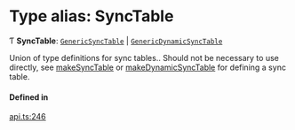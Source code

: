 # Type alias: SyncTable

Ƭ **SyncTable**: [`GenericSyncTable`](GenericSyncTable.md) \| [`GenericDynamicSyncTable`](GenericDynamicSyncTable.md)

Union of type definitions for sync tables..
Should not be necessary to use directly, see [makeSyncTable](../functions/makeSyncTable.md) or [makeDynamicSyncTable](../functions/makeDynamicSyncTable.md)
for defining a sync table.

#### Defined in

[api.ts:246](https://github.com/coda/packs-sdk/blob/main/api.ts#L246)

